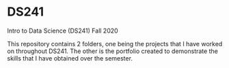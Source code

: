 # DS241
Intro to Data Science (DS241)
Fall 2020

This repository contains 2 folders, one being the projects that I have worked on throughout DS241. The other is the portfolio created to demonstrate the skills that I have obtained over the semester.